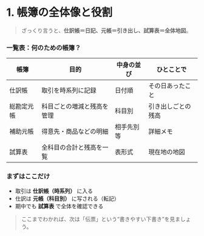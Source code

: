# 1. 帳簿の全体像と役割

> ざっくり言うと、**仕訳帳＝日記、元帳＝引き出し、試算表＝全体地図**。

### 一覧表：何のための帳簿？

| 帳簿       | 目的                       | 中身の並び  | ひとことで         |
| ---------- | -------------------------- | ----------- | ------------------ |
| 仕訳帳     | 取引を時系列に記録         | 日付順      | その日あったこと   |
| 総勘定元帳 | 科目ごとの増減と残高を管理 | 科目別      | 引き出しごとの残高 |
| 補助元帳   | 得意先・商品などの明細     | 相手先別 等 | 詳細メモ           |
| 試算表     | 全科目の合計と残高を一覧   | 表形式      | 現在地の地図       |

### まずはここだけ

- 取引は **仕訳帳（時系列）** に入る
- 仕訳は **元帳（科目別）** に写される（転記）
- 期中でも **試算表** で全体を確認できる

> ここまでわかれば、次は「伝票」という“書きやすい下書き”を見ましょう。
